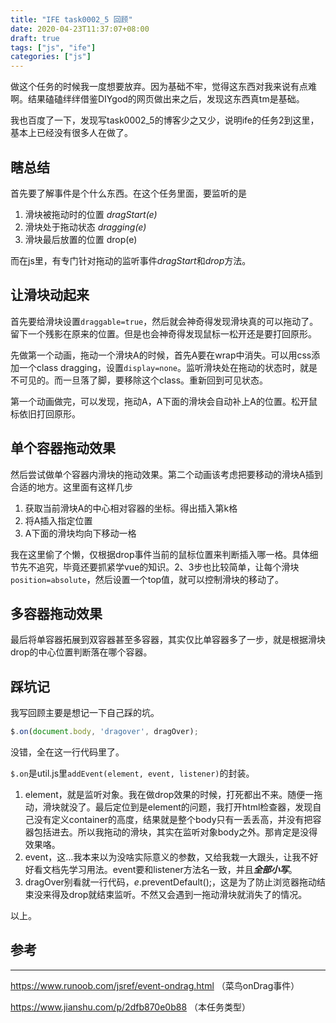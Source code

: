 ```yaml
---
title: "IFE task0002_5 回顾"
date: 2020-04-23T11:37:07+08:00
draft: true
tags: ["js", "ife"]
categories: ["js"]
---
```




做这个任务的时候我一度想要放弃。因为基础不牢，觉得这东西对我来说有点难啊。结果磕磕绊绊借鉴DIYgod的网页做出来之后，发现这东西真tm是基础。

我也百度了一下，发现写task0002_5的博客少之又少，说明ife的任务2到这里，基本上已经没有很多人在做了。

## 瞎总结

首先要了解事件是个什么东西。在这个任务里面，要监听的是

1. 滑块被拖动时的位置 *dragStart(e)*
2. 滑块处于拖动状态 *dragging(e)*
3. 滑块最后放置的位置 drop(e)

而在js里，有专门针对拖动的监听事件*dragStart*和*drop*方法。

## 让滑块动起来

首先要给滑块设置`draggable=true`，然后就会神奇得发现滑块真的可以拖动了。留下一个残影在原来的位置。但是也会神奇得发现鼠标一松开还是要打回原形。

先做第一个动画，拖动一个滑块A的时候，首先A要在wrap中消失。可以用css添加一个class dragging，设置`display=none`。监听滑块处在拖动的状态时，就是不可见的。而一旦落了脚，要移除这个class。重新回到可见状态。

第一个动画做完，可以发现，拖动A，A下面的滑块会自动补上A的位置。松开鼠标依旧打回原形。

## 单个容器拖动效果

然后尝试做单个容器内滑块的拖动效果。第二个动画该考虑把要移动的滑块A插到合适的地方。这里面有这样几步

1. 获取当前滑块A的中心相对容器的坐标。得出插入第k格
2. 将A插入指定位置
3. A下面的滑块均向下移动一格

我在这里偷了个懒，仅根据drop事件当前的鼠标位置来判断插入哪一格。具体细节先不追究，毕竟还要抓紧学vue的知识。2、3步也比较简单，让每个滑块`position=absolute`，然后设置一个top值，就可以控制滑块的移动了。

## 多容器拖动效果

最后将单容器拓展到双容器甚至多容器，其实仅比单容器多了一步，就是根据滑块drop的中心位置判断落在哪个容器。

## 踩坑记

我写回顾主要是想记一下自己踩的坑。

```js
$.on(document.body, 'dragover', dragOver);
```

没错，全在这一行代码里了。

`$.on`是util.js里`addEvent(element, event, listener)`的封装。

1. element，就是监听对象。我在做drop效果的时候，打死都出不来。随便一拖动，滑块就没了。最后定位到是element的问题，我打开html检查器，发现自己没有定义container的高度，结果就是整个body只有一丢丢高，并没有把容器包括进去。所以我拖动的滑块，其实在监听对象body之外。那肯定是没得效果咯。
2. event，这…我本来以为没啥实际意义的参数，又给我栽一大跟头，让我不好好看文档先学习用法。event要和listener方法名一致，并且***全部小写***。
3. dragOver别看就一行代码，*e*.preventDefault();，这是为了防止浏览器拖动结束没来得及drop就结束监听。不然又会遇到一拖动滑块就消失了的情况。

以上。



## 参考

---

https://www.runoob.com/jsref/event-ondrag.html （菜鸟onDrag事件）

https://www.jianshu.com/p/2dfb870e0b88 （本任务类型）




